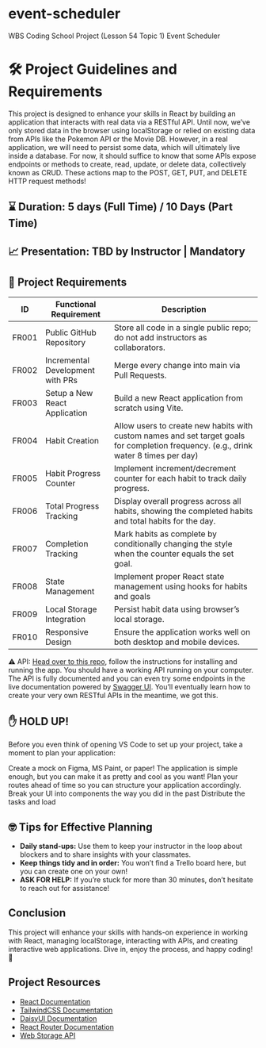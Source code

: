 # event-scheduler
WBS Coding School Project (Lesson 54 Topic 1) Event Scheduler 

# 🛠️ Project Guidelines and Requirements

This project is designed to enhance your skills in React by building an application that interacts with real data via a RESTful API. Until now, we’ve only stored data in the browser using localStorage or relied on existing data from APIs like the Pokemon API or the Movie DB. However, in a real application, we will need to persist some data, which will ultimately live inside a database. For now, it should suffice to know that some APIs expose endpoints or methods to create, read, update, or delete data, collectively known as CRUD. These actions map to the POST, GET, PUT, and DELETE HTTP request methods!

## ⌛ Duration: 5 days (Full Time) / 10 Days (Part Time)
## 📈 Presentation: TBD by Instructor | Mandatory
## 📝 Project Requirements

| ID    | Functional Requirement           | Description                                                                                                                           |
|-------|----------------------------------|---------------------------------------------------------------------------------------------------------------------------------------|
| FR001 | Public GitHub Repository         | Store all code in a single public repo; do not add instructors as collaborators.                                                      |
| FR002 | Incremental Development with PRs | Merge every change into main via Pull Requests.                                                                                       |
| FR003 | Setup a New React Application    | Build a new React application from scratch using Vite.                                                                                |
| FR004 | Habit Creation                   | Allow users to create new habits with custom names and set target goals for completion frequency. (e.g., drink water 8 times per day) |
| FR005 | Habit Progress Counter           | Implement increment/decrement counter for each habit to track daily progress.                                                         |
| FR006 | Total Progress Tracking          | Display overall progress across all habits, showing the completed habits and total habits for the day.                                |
| FR007 | Completion Tracking              | Mark habits as complete by conditionally changing the style when the counter equals the set goal.                                     |
| FR008 | State Management                 | Implement proper React state management using hooks for habits and goals                                                              |
| FR009 | Local Storage Integration        | Persist habit data using browser’s local storage.                                                                                     |
| FR010 | Responsive Design                | Ensure the application works well on both desktop and mobile devices.                                                                 |

⚠️ API: [Head over to this repo](https://github.com/WebDev-WBSCodingSchool/events-api), follow the instructions for installing and running the app. You should have a working API running on your computer. The API is fully documented and you can even try some endpoints in the live documentation powered by [Swagger UI](https://swagger.io/tools/swagger-ui/). You’ll eventually learn how to create your very own RESTful APIs in the meantime, we got this.

## ✋ HOLD UP!
Before you even think of opening VS Code to set up your project, take a moment to plan your application:

Create a mock on Figma, MS Paint, or paper! The application is simple enough, but you can make it as pretty and cool as you want!
Plan your routes ahead of time so you can structure your application accordingly.
Break your UI into components the way you did in the past
Distribute the tasks and load

## 🤓 Tips for Effective Planning
- **Daily stand-ups:** Use them to keep your instructor in the loop about blockers and to share insights with your classmates.
- **Keep things tidy and in order:** You won’t find a Trello board here, but you can create one on your own!
- **ASK FOR HELP:** If you’re stuck for more than 30 minutes, don’t hesitate to reach out for assistance!

## Conclusion
This project will enhance your skills with hands-on experience in working with React, managing localStorage, interacting with APIs, and creating interactive web applications. Dive in, enjoy the process, and happy coding! 🚀

## Project Resources
- [React Documentation](https://react.dev/)
- [TailwindCSS Documentation](https://tailwindcss.com/docs/guides/vite)
- [DaisyUI Documentation](https://daisyui.com/)
- [React Router Documentation](https://reactrouter.com/)
- [Web Storage API](https://developer.mozilla.org/en-US/docs/Web/API/Web_Storage_API)
